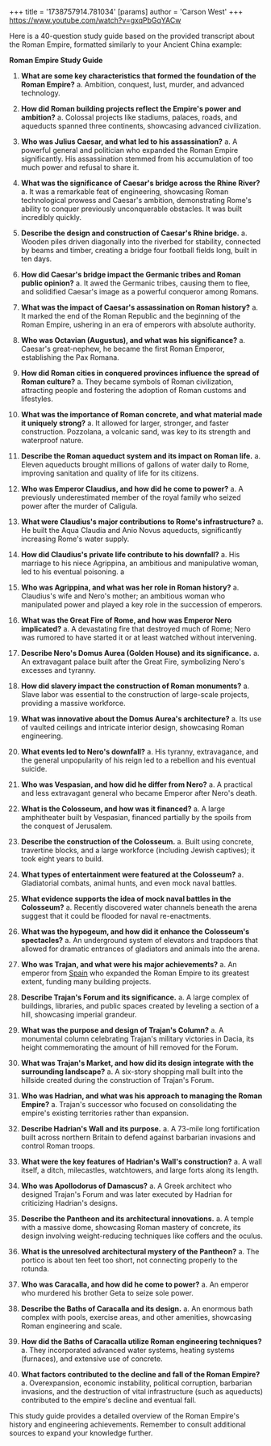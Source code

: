 +++
 title = '1738757914.781034'
[params]
	author = 'Carson West'
+++
https://www.youtube.com/watch?v=gxqPbGqYACw

Here is a 40-question study guide based on the provided transcript about the Roman Empire, formatted similarly to your Ancient China example:

**Roman Empire Study Guide**

1. **What are some key characteristics that formed the foundation of the Roman Empire?**
a. Ambition, conquest, lust, murder, and advanced technology.

2. **How did Roman building projects reflect the Empire's power and ambition?**
a. Colossal projects like stadiums, palaces, roads, and aqueducts spanned three continents, showcasing advanced civilization.

3. **Who was Julius Caesar, and what led to his assassination?**
a. A powerful general and politician who expanded the Roman Empire significantly. His assassination stemmed from his accumulation of too much power and refusal to share it.

4. **What was the significance of Caesar's bridge across the Rhine River?**
a. It was a remarkable feat of engineering, showcasing Roman technological prowess and Caesar's ambition, demonstrating Rome's ability to conquer previously unconquerable obstacles.  It was built incredibly quickly.

5. **Describe the design and construction of Caesar's Rhine bridge.**
a. Wooden piles driven diagonally into the riverbed for stability, connected by beams and timber, creating a bridge four football fields long, built in ten days.

6. **How did Caesar's bridge impact the Germanic tribes and Roman public opinion?**
a. It awed the Germanic tribes, causing them to flee, and solidified Caesar's image as a powerful conqueror among Romans.

7. **What was the impact of Caesar's assassination on Roman history?**
a. It marked the end of the Roman Republic and the beginning of the Roman Empire, ushering in an era of emperors with absolute authority.

8. **Who was Octavian (Augustus), and what was his significance?**
a. Caesar's great-nephew, he became the first Roman Emperor, establishing the Pax Romana.

9. **How did Roman cities in conquered provinces influence the spread of Roman culture?**
a.  They became symbols of Roman civilization, attracting people and fostering the adoption of Roman customs and lifestyles.

10. **What was the importance of Roman concrete, and what material made it uniquely strong?**
a. It allowed for larger, stronger, and faster construction. Pozzolana, a volcanic sand, was key to its strength and waterproof nature.


11. **Describe the Roman aqueduct system and its impact on Roman life.**
a. Eleven aqueducts brought millions of gallons of water daily to Rome, improving sanitation and quality of life for its citizens.

12. **Who was Emperor Claudius, and how did he come to power?**
a. A previously underestimated member of the royal family who seized power after the murder of Caligula.

13. **What were Claudius's major contributions to Rome's infrastructure?**
a. He built the Aqua Claudia and Anio Novus aqueducts, significantly increasing Rome's water supply.

14. **How did Claudius's private life contribute to his downfall?**
a. His marriage to his niece Agrippina, an ambitious and manipulative woman, led to his eventual poisoning.
a
15. **Who was Agrippina, and what was her role in Roman history?**
a. Claudius's wife and Nero's mother; an ambitious woman who manipulated power and played a key role in the succession of emperors.

16. **What was the Great Fire of Rome, and how was Emperor Nero implicated?**
a. A devastating fire that destroyed much of Rome; Nero was rumored to have started it or at least watched without intervening.

17. **Describe Nero's Domus Aurea (Golden House) and its significance.**
a. An extravagant palace built after the Great Fire, symbolizing Nero's excesses and tyranny.

18. **How did slavery impact the construction of Roman monuments?**
a. Slave labor was essential to the construction of large-scale projects, providing a massive workforce.

19. **What was innovative about the Domus Aurea's architecture?**
a. Its use of vaulted ceilings and intricate interior design, showcasing Roman engineering.

20. **What events led to Nero's downfall?**
a. His tyranny, extravagance, and the general unpopularity of his reign led to a rebellion and his eventual suicide.

21. **Who was Vespasian, and how did he differ from Nero?**
a. A practical and less extravagant general who became Emperor after Nero's death.

22. **What is the Colosseum, and how was it financed?**
a. A large amphitheater built by Vespasian, financed partially by the spoils from the conquest of Jerusalem.

23. **Describe the construction of the Colosseum.**
a. Built using concrete, travertine blocks, and a large workforce (including Jewish captives); it took eight years to build.

24. **What types of entertainment were featured at the Colosseum?**
a. Gladiatorial combats, animal hunts, and even mock naval battles.

25. **What evidence supports the idea of mock naval battles in the Colosseum?**
a. Recently discovered water channels beneath the arena suggest that it could be flooded for naval re-enactments.

26. **What was the hypogeum, and how did it enhance the Colosseum's spectacles?**
a. An underground system of elevators and trapdoors that allowed for dramatic entrances of gladiators and animals into the arena.

27. **Who was Trajan, and what were his major achievements?**
a. An emperor from [Spain](./../spain/) who expanded the Roman Empire to its greatest extent, funding many building projects.

28. **Describe Trajan's Forum and its significance.**
a. A large complex of buildings, libraries, and public spaces created by leveling a section of a hill, showcasing imperial grandeur.

29. **What was the purpose and design of Trajan's Column?**
a. A monumental column celebrating Trajan's military victories in Dacia, its height commemorating the amount of hill removed for the Forum.

30. **What was Trajan's Market, and how did its design integrate with the surrounding landscape?**
a. A six-story shopping mall built into the hillside created during the construction of Trajan's Forum.

31. **Who was Hadrian, and what was his approach to managing the Roman Empire?**
a. Trajan's successor who focused on consolidating the empire's existing territories rather than expansion.

32. **Describe Hadrian's Wall and its purpose.**
a. A 73-mile long fortification built across northern Britain to defend against barbarian invasions and control Roman troops.

33. **What were the key features of Hadrian's Wall's construction?**
a.  A wall itself, a ditch, milecastles, watchtowers, and large forts along its length.

34. **Who was Apollodorus of Damascus?**
a.  A Greek architect who designed Trajan's Forum and was later executed by Hadrian for criticizing Hadrian's designs.

35. **Describe the Pantheon and its architectural innovations.**
a. A temple with a massive dome, showcasing Roman mastery of concrete, its design involving weight-reducing techniques like coffers and the oculus.

36. **What is the unresolved architectural mystery of the Pantheon?**
a. The portico is about ten feet too short, not connecting properly to the rotunda.

37. **Who was Caracalla, and how did he come to power?**
a. An emperor who murdered his brother Geta to seize sole power.

38. **Describe the Baths of Caracalla and its design.**
a. An enormous bath complex with pools, exercise areas, and other amenities, showcasing Roman engineering and scale.

39. **How did the Baths of Caracalla utilize Roman engineering techniques?**
a. They incorporated advanced water systems, heating systems (furnaces), and extensive use of concrete.

40. **What factors contributed to the decline and fall of the Roman Empire?**
a. Overexpansion, economic instability, political corruption, barbarian invasions, and the destruction of vital infrastructure (such as aqueducts) contributed to the empire's decline and eventual fall.

This study guide provides a detailed overview of the Roman Empire's history and engineering achievements.  Remember to consult additional sources to expand your knowledge further.
